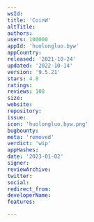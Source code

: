 ```yaml
---
wsId: 
title: 'CoinW'
altTitle: 
authors: 
users: 100000
appId: 'huolongluo.byw'
appCountry: 
released: '2021-10-24'
updated: '2022-10-14'
version: '9.5.21'
stars: 4.8
ratings: 
reviews: 108
size: 
website: 
repository: 
issue: 
icon: 'huolongluo.byw.png'
bugbounty: 
meta: 'removed'
verdict: 'wip'
appHashes: 
date: '2023-01-02'
signer: 
reviewArchive: 
twitter: 
social: 
redirect_from: 
developerName: 
features: 

---
```


